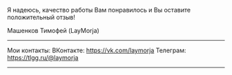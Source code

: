 




Я надеюсь, качество работы Вам понравилось и Вы оставите положительный отзыв! 

Машенков Тимофей (LayMorja)

____
Мои контакты:
ВКонтакте: https://vk.com/laymorja
Телеграм: https://tlgg.ru/@laymorja
____
